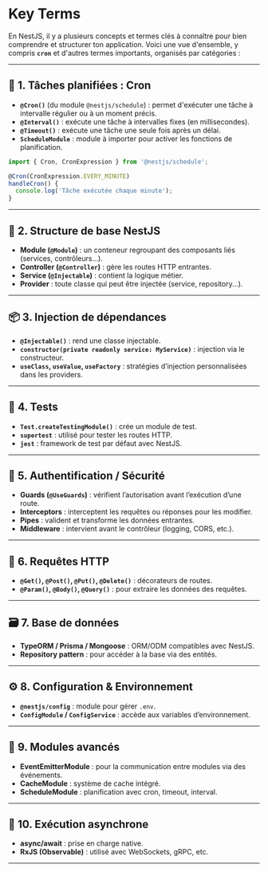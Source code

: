 # Key Terms

En NestJS, il y a plusieurs concepts et termes clés à connaître pour bien comprendre et structurer ton application. 
Voici une vue d'ensemble, y compris **`cron`** et d'autres termes importants, organisés par catégories :

---

## 📅 **1. Tâches planifiées : Cron**
- **`@Cron()`** (du module `@nestjs/schedule`) : permet d'exécuter une tâche à intervalle régulier ou à un moment précis.
- **`@Interval()`** : exécute une tâche à intervalles fixes (en millisecondes).
- **`@Timeout()`** : exécute une tâche une seule fois après un délai.
- **`ScheduleModule`** : module à importer pour activer les fonctions de planification.

```ts
import { Cron, CronExpression } from '@nestjs/schedule';

@Cron(CronExpression.EVERY_MINUTE)
handleCron() {
  console.log('Tâche exécutée chaque minute');
}
```

---

## 🔧 **2. Structure de base NestJS**
- **Module (`@Module`)** : un conteneur regroupant des composants liés (services, contrôleurs...).
- **Controller (`@Controller`)** : gère les routes HTTP entrantes.
- **Service (`@Injectable`)** : contient la logique métier.
- **Provider** : toute classe qui peut être injectée (service, repository...).

---

## 📦 **3. Injection de dépendances**
- **`@Injectable()`** : rend une classe injectable.
- **`constructor(private readonly service: MyService)`** : injection via le constructeur.
- **`useClass`, `useValue`, `useFactory`** : stratégies d’injection personnalisées dans les providers.

---

## 🧪 **4. Tests**
- **`Test.createTestingModule()`** : crée un module de test.
- **`supertest`** : utilisé pour tester les routes HTTP.
- **`jest`** : framework de test par défaut avec NestJS.

---

## 🔐 **5. Authentification / Sécurité**
- **Guards (`@UseGuards`)** : vérifient l’autorisation avant l’exécution d’une route.
- **Interceptors** : interceptent les requêtes ou réponses pour les modifier.
- **Pipes** : valident et transforme les données entrantes.
- **Middleware** : intervient avant le contrôleur (logging, CORS, etc.).

---

## 📡 **6. Requêtes HTTP**
- **`@Get()`, `@Post()`, `@Put()`, `@Delete()`** : décorateurs de routes.
- **`@Param()`, `@Body()`, `@Query()`** : pour extraire les données des requêtes.

---

## 🗃️ **7. Base de données**
- **TypeORM / Prisma / Mongoose** : ORM/ODM compatibles avec NestJS.
- **Repository pattern** : pour accéder à la base via des entités.

---

## ⚙️ **8. Configuration & Environnement**
- **`@nestjs/config`** : module pour gérer `.env`.
- **`ConfigModule` / `ConfigService`** : accède aux variables d’environnement.

---

## 🧩 **9. Modules avancés**
- **EventEmitterModule** : pour la communication entre modules via des événements.
- **CacheModule** : système de cache intégré.
- **ScheduleModule** : planification avec cron, timeout, interval.

---

## 🧵 **10. Exécution asynchrone**
- **async/await** : prise en charge native.
- **RxJS (Observable)** : utilisé avec WebSockets, gRPC, etc.

---
